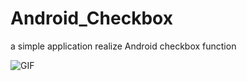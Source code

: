 # Android_Checkbox
a simple application realize Android checkbox function

![GIF](https://media.giphy.com/media/cC79xvypN4jcNSKX0l/giphy.gif)
